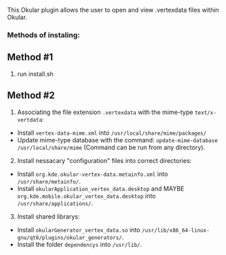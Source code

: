 This Okular plugin allows the user to open and view .vertexdata files within Okular.

### Methods of instaling:

## Method #1
1. run install.sh

## Method #2
1. Associating the file extension `.vertexdata` with the mime-type `text/x-vertdata`:
- Install `vertex-data-mime.xml` into `/usr/local/share/mime/packages/`
- Update mime-type database with the command: `update-mime-database /usr/local/share/mime`
(Command can be run from any directory).

2. Install nessacary "configuration" files into correct directories:
- Install `org.kde.okular-vertex-data.metainfo.xml` into `/usr/share/metainfo/`.
- Install `okularApplication_vertex_data.desktop` and MAYBE `org.kde.mobile.okular_vertex_data.desktop` into `/usr/share/applications/`.


3. Install shared librarys:
- Install `okularGenerator_vertex_data.so` into `/usr/lib/x86_64-linux-gnu/qt6/plugins/okular_generators/`.
- Install the folder `dependencys` into `/usr/lib/`.
